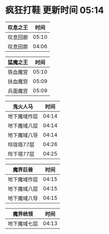 # 疯狂打鞋 更新时间 05:14

| 叹息之王   | 时间    |
|--------|-------|
| 叹息回廊 | 05:10 |
| 叹息回廓 | 04:06 |

| 猛魔之王   | 时间    |
|--------|-------|
| 铁血魔宫 | 05:10 |
| 扶血魔宫 | 05:09 |
| 兵面魔宫 | 05:09 |

| 鬼火人马   | 时间    |
|--------|-------|
| 地下魔域作层 | 04:14 |
| 地下魔域八层 | 04:14 |
| 地下魔域八导 | 04:14 |
| 玲珑塔77层 | 04:26 |
| 玲下塔77层 | 04:25 |

| 魔界巨兽   | 时间    |
|--------|-------|
| 地下魔域作层 | 04:15 |
| 地下魔域八层 | 04:15 |
| 地下魔域八导 | 04:15 |

| 魔界统领   | 时间    |
|--------|-------|
| 地下魔域七层 | 04:13 |